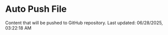 # Auto Push File

Content that will be pushed to GitHub repository.
Last updated: 06/28/2025, 03:22:18 AM